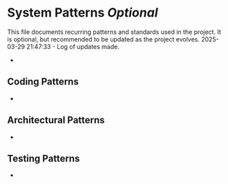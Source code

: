# System Patterns *Optional*

This file documents recurring patterns and standards used in the project.
It is optional, but recommended to be updated as the project evolves.
2025-03-29 21:47:33 - Log of updates made.

*

## Coding Patterns

*

## Architectural Patterns

*

## Testing Patterns

*
